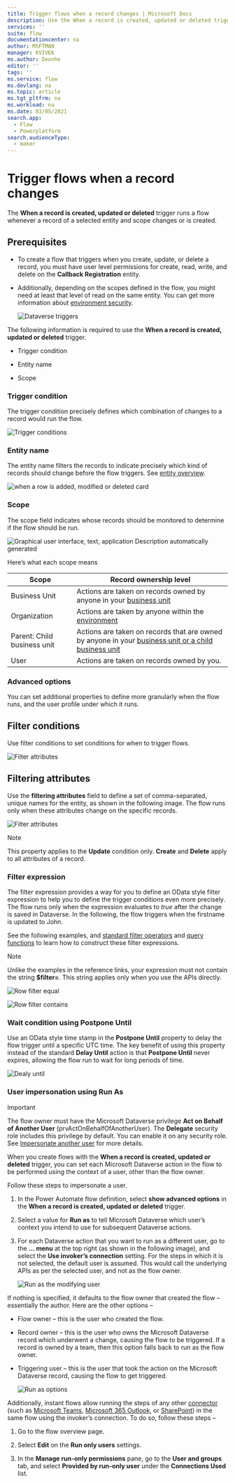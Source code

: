 ```yaml
---
title: Trigger flows when a record changes | Microsoft Docs
description: Use the When a record is created, updated or deleted trigger to start flows.
services: ''
suite: flow
documentationcenter: na
author: MSFTMAN
manager: KVIVEK
ms.author: Deonhe
editor: ''
tags: ''
ms.service: flow
ms.devlang: na
ms.topic: article
ms.tgt_pltfrm: na
ms.workload: na
ms.date: 03/05/2021
search.app: 
  - Flow
  - Powerplatform
search.audienceType: 
  - maker
---
```



# Trigger flows when a record changes

The **When a record is created, updated or deleted** trigger runs a flow whenever a record of a selected entity and scope changes or is created. 


## Prerequisites

- To create a flow that triggers when you create, update, or delete a record, you must have user level permissions for create, read, write, and delete on the **Callback Registration** entity. 

- Additionally, depending on the scopes defined in the flow, you might need at least that level of read on the same entity. You can get more information about [environment security](https://docs.microsoft.com/power-platform/admin/database-security).

   ![Dataverse triggers](../media/create-update-delete-trigger/triggers.png)

The following information is required to use the **When a record is created, updated or deleted** trigger.

- Trigger condition

- Entity name

- Scope

### Trigger condition

The trigger condition precisely defines which combination of changes to a record would run the flow.

   ![Trigger conditions](../media/create-update-delete-trigger/2.png)

### Entity name

The entity name filters the records to indicate precisely which kind of records should change before the flow triggers. See [entity overview](https://docs.microsoft.com/powerapps/maker/common-data-service/entity-overview).

   ![when a row is added, modified or deleted card](../media/create-update-delete-trigger/created-modified-deleted.png)

### Scope

The scope field indicates whose records should be monitored to determine if the flow should be run.

   ![Graphical user interface, text, application Description automatically generated](../media/create-update-delete-trigger/scope.png)

Here’s what each scope means

| **Scope**| **Record ownership level**                                                                                                                                         |
|-----------------------------|------------------------------------------------------------------------------------------------------------------------------------------------------------------------------------|
| Business Unit               | Actions are taken on records owned by anyone in your [business unit](https://docs.microsoft.com/power-platform/admin/wp-security-cds#business-units)                          |
| Organization                | Actions are taken by anyone within the [environment](https://docs.microsoft.com/power-platform/admin/environments-overview)                                                    |
| Parent: Child business unit | Actions are taken on records that are owned by anyone in your [business unit or a child business unit](https://docs.microsoft.com/power-platform/admin/wp-security-cds#business-units) |
| User                        | Actions are taken on records owned by you.                                                                                                                     
### Advanced options

You can set additional properties to define more granularly when the flow runs, and the user profile under which it runs.

## Filter conditions

Use filter conditions to set conditions for when to trigger flows.

   ![Filter attributes](../media/create-update-delete-trigger/filter-conditions.png)


## Filtering attributes

Use the **filtering attributes** field to define a set of comma-separated, unique names for the entity, as shown in the following image. The flow runs only when these attributes change on the specific records. 

   ![Filter attributes](../media/create-update-delete-trigger/filter-attributes.png)


>[!NOTE]
>This property applies to the **Update** condition only. 
>**Create** and **Delete** apply to all attributes of a record.


### Filter expression

The filter expression provides a way for you to define an OData style filter expression to help you to define the trigger conditions even more precisely. The flow runs only when the expression evaluates to *true* after the change is saved in Dataverse. In the following, the flow triggers when the firstname is updated to John.

See the following examples, and [standard filter operators](https://docs.microsoft.com/powerapps/developer/common-data-service/webapi/query-data-web-api#standard-filter-operators)
and [query functions](https://docs.microsoft.com/powerapps/developer/common-data-service/webapi/query-data-web-api#standard-query-functions) to learn how to construct these filter expressions. 

>[!NOTE]
>Unlike the examples in the reference links, your expression must not contain the string **$filter=**. This string applies only when you use the APIs directly.

   ![Row filter equal](../media/create-update-delete-trigger/row-filter.png)

   ![Row filter contains](../media/create-update-delete-trigger/row-filter-contains.png)

### Wait condition using Postpone Until

Use an OData style time stamp in the **Postpone Until** property to delay the flow trigger until a specific UTC time. The key benefit of using this property instead of the standard **Delay Until** action is that **Postpone Until** never expires, allowing the flow run to wait for long periods of time.

   ![Dealy until](../media/create-update-delete-trigger/delay-until.png)

### User impersonation using Run As

>[!IMPORTANT]
>The flow owner must have the Microsoft Dataverse privilege **Act on Behalf of Another User** (prvActOnBehalfOfAnotherUser). The **Delegate** security role includes this privilege by default. You can enable it on any security role. See [Impersonate another user](https://docs.microsoft.com/powerapps/developer/common-data-service/impersonate-another-user) for more details.

When you create flows with the **When a record is created, updated or deleted** trigger, you can set each Microsoft Dataverse action in the flow to be performed using the context of a user, other than the flow owner. 

Follow these steps to impersonate a user.

1. In the Power Automate flow definition, select **show advanced options** in the **When a record is created, updated or deleted** trigger.

1. Select a value for **Run as** to tell Microsoft Dataverse which user’s context you intend to use for subsequent Dataverse actions.

1. For each Dataverse action that you want to run as a different user, go to the **… menu** at the top right (as shown in the following image), and select the **Use invoker’s connection** setting. For the steps in which it is not selected, the default user is assumed. This would call the underlying APIs as per the selected user, and not as the flow owner.

   ![Run as the modifying user](../media/create-update-delete-trigger/run-as.png)

If nothing is specified, it defaults to the flow owner that created the flow – essentially the author. Here are the other options – 

   - Flow owner – this is the user who created the flow.
   - Record owner – this is the user who owns the Microsoft Dataverse record which underwent a change, causing the flow to be triggered. If a record is owned by a team, then this option falls back to run as the flow owner.
   - Triggering user – this is the user that took the action on the Microsoft Dataverse record, causing the flow to get triggered.

      ![Run as options](../media/create-update-delete-trigger/11.png)

Additionally, instant flows allow running the steps of any other [connector](https://docs.microsoft.com/connectors/) (such as [Microsoft Teams](https://docs.microsoft.com/connectors/teams/), [Microsoft 365
Outlook](https://docs.microsoft.com/connectors/office365/), or [SharePoint](https://docs.microsoft.com/connectors/sharepointonline/)) in the same flow using the invoker’s connection. To do so, follow these steps –

1. Go to the flow overview page.

1. Select **Edit** on the **Run only users** settings.

1. In the **Manage run-only permissions** pane, go to the **User and groups** tab, and select **Provided by run-only user** under the **Connections Used** list.
